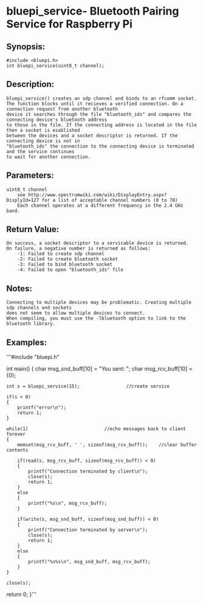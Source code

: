 # bluepi_service- Bluetooth Pairing Service for Raspberry Pi

## Synopsis:
	#include <bluepi.h>
	int bluepi_service(uint8_t channel);

## Description:
	bluepi_service() creates an sdp channel and binds to an rfcomm socket.
	The function blocks until it recieves a verified connection. On a connection request from another bluetooth 
	device it searches through the file "bluetooth_ids" and compares the connecting device's bluetooth address
	to those in the file. If the connecting address is located in the file then a socket is esablished
	between the devices and a socket descriptor is returned. If the connecting device is not in
	"bluetooth_ids" the connection to the connecting device is terminated and the service continues
	to wait for another connection.

## Parameters:
	uint8_t channel
		see http://www.spectrumwiki.com/wiki/DisplayEntry.aspx?DisplyId=127 for a list of acceptable channel numbers (0 to 78)
		Each channel operates at a different frequency in the 2.4 GHz band.
	
## Return Value:
	On success, a socket descriptor to a servicable device is returned.
	On failure, a negative number is returned as follows:
		-1: Failed to create sdp channel
		-2: Failed to create bluetooth socket
		-3: Failed to bind bluetooth socket
		-4: Failed to open "bluetooth_ids" file

## Notes:
	Connecting to multiple devices may be problematic. Creating multiple sdp channels and sockets
	does not seem to allow multiple devices to connect. 
	When compiling, you must use the -lbluetooth option to link to the bluetooth library.

## Examples:

'''#include "bluepi.h"

int main()
{
	char msg_snd_buff[10] = "You sent: ";
	char msg_rcv_buff[10] = {0};

	int s = bluepi_service(15);					//create service

	if(s < 0)
	{
		printf("error\n");
		return 1;
	}
	
	while(1)							//echo messages back to client forever
	{
		memset(msg_rcv_buff, ' ', sizeof(msg_rcv_buff));	//clear buffer contents

		if(read(s, msg_rcv_buff, sizeof(msg_rcv_buff)) < 0)
		{
			printf("Connection terminated by client\n");
			close(s);
			return 1;
		}
		else
		{
			printf("%s\n", msg_rcv_buff);
		}
	
		if(write(s, msg_snd_buff, sizeof(msg_snd_buff)) < 0)
		{
			printf("Connection terminated by server\n");
			close(s);
			return 1;
		}
		else
		{
			printf("%s%s\n", msg_snd_buff, msg_rcv_buff);
		}
	}

	close(s);

return 0;
}'''
